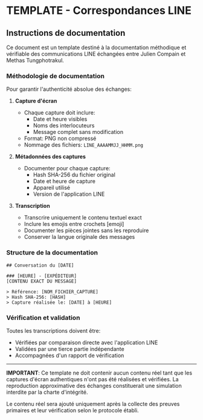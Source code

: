 # TEMPLATE - Correspondances LINE

## Instructions de documentation

Ce document est un template destiné à la documentation méthodique et vérifiable des communications LINE échangées entre Julien Compain et Methas Tungphotrakul. 

### Méthodologie de documentation

Pour garantir l'authenticité absolue des échanges:

1. **Capture d'écran**
   - Chaque capture doit inclure:
     - Date et heure visibles
     - Noms des interlocuteurs
     - Message complet sans modification
   - Format: PNG non compressé
   - Nommage des fichiers: `LINE_AAAAMMJJ_HHMM.png`

2. **Métadonnées des captures**
   - Documenter pour chaque capture:
     - Hash SHA-256 du fichier original
     - Date et heure de capture
     - Appareil utilisé
     - Version de l'application LINE

3. **Transcription**
   - Transcrire uniquement le contenu textuel exact
   - Inclure les emojis entre crochets [emoji]
   - Documenter les pièces jointes sans les reproduire
   - Conserver la langue originale des messages

### Structure de la documentation

```
## Conversation du [DATE]

### [HEURE] - [EXPÉDITEUR]
[CONTENU EXACT DU MESSAGE]

> Référence: [NOM_FICHIER_CAPTURE]
> Hash SHA-256: [HASH]
> Capture réalisée le: [DATE] à [HEURE]
```

### Vérification et validation

Toutes les transcriptions doivent être:
- Vérifiées par comparaison directe avec l'application LINE
- Validées par une tierce partie indépendante
- Accompagnées d'un rapport de vérification

---

**IMPORTANT**: Ce template ne doit contenir aucun contenu réel tant que les captures d'écran authentiques n'ont pas été réalisées et vérifiées. La reproduction approximative des échanges constituerait une simulation interdite par la charte d'intégrité.

Le contenu réel sera ajouté uniquement après la collecte des preuves primaires et leur vérification selon le protocole établi.